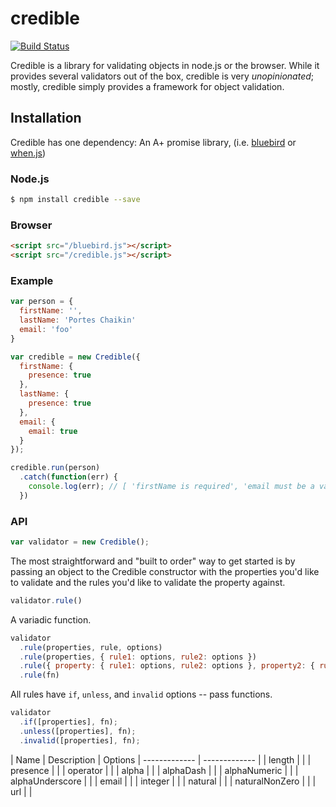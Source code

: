credible
========

[![Build Status](https://travis-ci.org/nporteschaikin/credible.svg)](https://travis-ci.org/nporteschaikin/credible)

Credible is a library for validating objects in node.js or the browser.  While it provides several validators out of the box, credible is very _unopinionated_; mostly, credible simply provides a framework for object validation.

## Installation

Credible has one dependency: An A+ promise library, (i.e. [bluebird](https://github.com/petkaantonov/bluebird) or [when.js](https://github.com/cujojs/when))

### Node.js

```sh
$ npm install credible --save
```

### Browser

```html
<script src="/bluebird.js"></script>
<script src="/credible.js"></script>
```

### Example

```javascript
var person = {
  firstName: '',
  lastName: 'Portes Chaikin'
  email: 'foo'
}

var credible = new Credible({
  firstName: {
    presence: true
  },
  lastName: {
    presence: true
  },
  email: {
    email: true
  }
});

credible.run(person)
  .catch(function(err) {
    console.log(err); // [ 'firstName is required', 'email must be a valid e-mail address' ]
  })

```

### API

```javascript
var validator = new Credible();
```

The most straightforward and "built to order" way to get started is by passing an object to the Credible constructor with the properties you'd like to validate and the rules you'd like to validate the property against.

```javascript
validator.rule()
```

A variadic function.

```javascript
validator
  .rule(properties, rule, options)
  .rule(properties, { rule1: options, rule2: options })
  .rule({ property: { rule1: options, rule2: options }, property2: { rule1: options, rule2: options } })
  .rule(fn)
```

All rules have `if`, `unless`, and `invalid` options -- pass functions.

```javascript
validator
  .if([properties], fn);
  .unless([properties], fn);
  .invalid([properties], fn);
```

| Name  | Description | Options
| ------------- | ------------- |
| length | |
| presence | |
| operator | |
| alpha | |
| alphaDash | |
| alphaNumeric | |
| alphaUnderscore | |
| email | |
| integer | |
| natural | |
| naturalNonZero | |
| url | |
